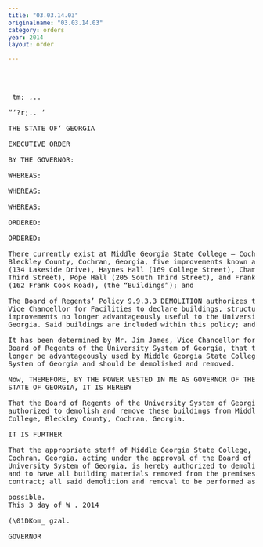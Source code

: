 ```yaml
---
title: "03.03.14.03"
originalname: "03.03.14.03"
category: orders
year: 2014
layout: order

---
```

<pre>
  
   

 tm; ,..

“‘?r;.. ‘

THE STATE OF‘ GEORGIA

EXECUTIVE ORDER

BY THE GOVERNOR:

WHEREAS:

WHEREAS:

WHEREAS:

ORDERED:

ORDERED:

There currently exist at Middle Georgia State College — Cochran Campus,
Bleckley County, Cochran, Georgia, five improvements known as Whipple Hall
(134 Lakeside Drive), Haynes Hall (169 College Street), Chambers House (209
Third Street), Pope Hall (205 South Third Street), and Frank Cook Road Property
(162 Frank Cook Road), (the “Buildings”); and

The Board of Regents’ Policy 9.9.3.3 DEMOLITION authorizes the Chancellor or
Vice Chancellor for Facilities to declare buildings, structures and other
improvements no longer advantageously useful to the University System of
Georgia. Said buildings are included within this policy; and

It has been determined by Mr. Jim James, Vice Chancellor for Facilities of the
Board of Regents of the University System of Georgia, that these buildings can no
longer be advantageously used by Middle Georgia State College or the University
System of Georgia and should be demolished and removed.

Now, THEREFORE, BY THE POWER VESTED IN ME AS GOVERNOR OF THE
STATE OF GEORGIA, IT IS HEREBY

That the Board of Regents of the University System of Georgia is hereby
authorized to demolish and remove these buildings from Middle Georgia State
College, Bleckley County, Cochran, Georgia.

IT IS FURTHER

That the appropriate staff of Middle Georgia State College, Bleckley County,
Cochran, Georgia, acting under the approval of the Board of Regents of the
University System of Georgia, is hereby authorized to demolish these buildings
and to have all building materials removed from the premises by public works
contract; all said demolition and removal to be performed as expeditiously as

possible.
This 3 day of W . 2014

(\01DKom_ gzal.

GOVERNOR

</pre>
